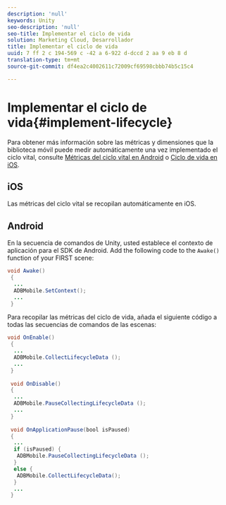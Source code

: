 ```yaml
---
description: 'null'
keywords: Unity
seo-description: 'null'
seo-title: Implementar el ciclo de vida
solution: Marketing Cloud, Desarrollador
title: Implementar el ciclo de vida
uuid: 7 ff 2 c 194-569 c -42 a 6-922 d-dccd 2 aa 9 eb 8 d
translation-type: tm+mt
source-git-commit: df4ea2c4002611c72009cf69598cbbb74b5c15c4

---
```



# Implementar el ciclo de vida{#implement-lifecycle}

Para obtener más información sobre las métricas y dimensiones que la biblioteca móvil puede medir automáticamente una vez implementado el ciclo vital, consulte [Métricas del ciclo vital en Android](/help/android/metrics.md) o [Ciclo de vida en iOS](/help/ios/metrics.md).

## iOS

Las métricas del ciclo vital se recopilan automáticamente en iOS.

## Android

En la secuencia de comandos de Unity, usted establece el contexto de aplicación para el SDK de Android. Add the following code to the `Awake()` function of your FIRST scene:

```java
void Awake()
 {
  ...
  ADBMobile.SetContext();
  ...
 }
```

Para recopilar las métricas del ciclo de vida, añada el siguiente código a todas las secuencias de comandos de las escenas:

```java
void OnEnable()
 {
  ...
  ADBMobile.CollectLifecycleData (); 
  ...
 }
 
 void OnDisable()
 {
  ...
  ADBMobile.PauseCollectingLifecycleData (); 
  ...
 }
  
 void OnApplicationPause(bool isPaused) 
 {
  ...
  if (isPaused) {
   ADBMobile.PauseCollectingLifecycleData (); 
  }  
  else {
   ADBMobile.CollectLifecycleData(); 
  }
  ...
 }
```


